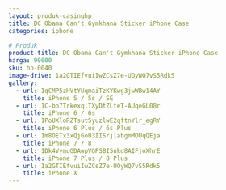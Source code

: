 ```yaml
---
layout: produk-casinghp
title: DC Obama Can't Gymkhana Sticker iPhone Case
categories: iphone

# Produk
product-title: DC Obama Can't Gymkhana Sticker iPhone Case
harga: 90000
sku: hn-0040
image-drive: 1a2GTIEfvuiIwZCsZ7e-UOyWQ7vS5Rdk5
gallery:
  - url: 1qCMP5zHVtYUqmaiTzKYKwg3jwWBw14AY
    title: iPhone 5 / 5s / SE
  - url: 1C-bo7TrkexqlTXyDtZLteT-AUqeGL08r
    title: iPhone 6 / 6s
  - url: 1PoUXloRZTsutSyuzlwE2qftnYlr_egRY
    title: iPhone 6 Plus / 6s Plus
  - url: 1m8OETx3xQj6o03IISrjlabgmMOUqQEja
    title: iPhone 7 / 8
  - url: 1Dk4VymuGDAwpVGPSBI5nkd8AIFjoXhrE
    title: iPhone 7 Plus / 8 Plus
  - url: 1a2GTIEfvuiIwZCsZ7e-UOyWQ7vS5Rdk5
    title: iPhone X
---
```

